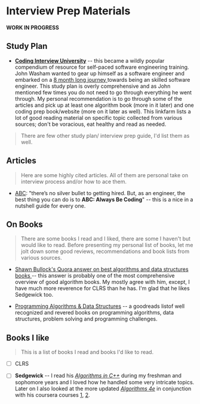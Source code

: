 Interview Prep Materials
========================
**WORK IN PROGRESS**

## Study Plan
- **[Coding Interview University](https://github.com/jwasham/coding-interview-university)** -- this became a wildly popular 
compendium of resource for self-paced software engineering training. John Washam wanted to gear up himself as a software 
engineer and embarked on a [8 month long journey
](https://medium.freecodecamp.org/why-i-studied-full-time-for-8-months-for-a-google-interview-cc662ce9bb13) 
towards being an skilled software engineer. This study plan is overly comprehensive and as John mentioned few times you do not need
to go through everything he went through. My personal recommendation is to go through some of the articles and pick up at least one 
algorithm book (more in it later) and one coding prep book/website (more on it later as well). This linkfarm lists a lot of good 
reading material on specific topic collected from various sources; don't be voracious, eat healthy and read as needed. 
 
> There are few other study plan/ interview prep guide, I'd list them as well. 


## Articles
> Here are some highly cited articles. All of them are personal take on interview process and/or how to ace them. 

- [ABC](https://medium.com/always-be-coding/abc-always-be-coding-d5f8051afce2): "there’s no silver bullet
to getting hired. But, as an engineer, the best thing you can do is to **ABC: Always Be Coding**" -- this is a nice 
in a nutshell guide for every one. 

## On Books
> There are some books I read and I liked, there are some I haven't but would like to read. Before presenting my personal list 
of books, let me jolt down some good reviews, recommendations and book lists from various sources.

- [Shawn Bullock's Quora answer on best algorithms and data structures books
](https://www.quora.com/What-are-the-best-books-on-algorithms-and-data-structures/answer/Shawn-Bullock-7) -- this 
answer is probably one of the most comprehensive overview of good algorithm books. My mostly agree with him, except, I 
have much more reverence for CLRS than he has. I'm glad that he likes Sedgewick too. 

- [Programming Algorithms & Data Structures](https://www.goodreads.com/list/show/126971.Programming_Algorithms_Data_Structures) -- 
a goodreads listof well recognized and revered books on programming algorithms, data structures, problem solving 
and programming challenges.

## Books I like 
> This is a list of books I read and books I'd like to read.
- [ ] CLRS
- [ ] **Sedgewick** -- I read his [*Algorithms in C++*](http://a.co/d/9cUnqJI) during my freshman and sophomore years and I loved how 
he handled some very intricate topics. Later on I also looked at the more updated *[Algorithms 4e](http://a.co/d/0LDYqsh)* in 
conjunction with his coursera courses [1](https://www.coursera.org/learn/algorithms-part1), 
[2](https://www.coursera.org/learn/algorithms-part2). 


